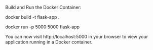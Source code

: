 Build and Run the Docker Container:


docker build -t flask-app .

docker run -p 5000:5000 flask-app


You can now visit http://localhost:5000 in your browser to view your application running in a Docker container.

